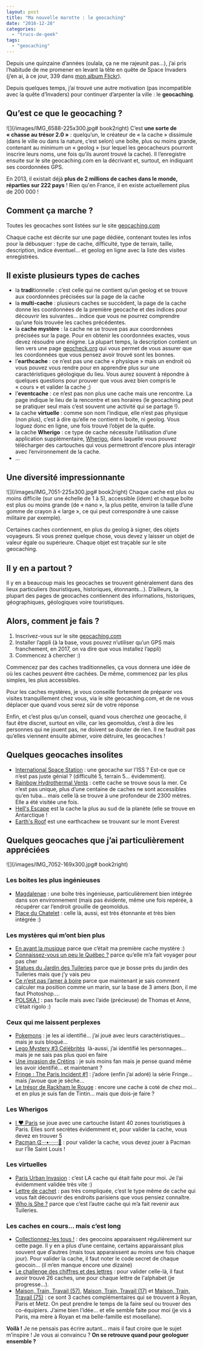 ```yaml
---
layout: post
title: "Ma nouvelle marotte : le geocaching"
date: "2016-12-28"
categories: 
  - "trucs-de-geek"
tags: 
  - "geocaching"
---
```


Depuis une quinzaine d’années (oulala, ça ne me rajeunit pas...), j’ai pris l’habitude de me promener en levant la tête en quête de Space Invaders (j’en ai, à ce jour, 339 dans [mon album Flickr](https://flic.kr/s/4z1X)).

Depuis quelques temps, j’ai trouvé une autre motivation (pas incompatible avec la quête d’Invaders) pour continuer d’arpenter la ville : le **geocaching**.

## Qu’est ce que le geocaching ?

![](/images/IMG_6588-225x300.jpg# book2right) C’est **une sorte de « chasse au trésor 2.0 »** : quelqu’un, le créateur de « la cache » dissimule (dans le ville ou dans la nature, c’est selon) une boîte, plus ou moins grande, contenant au minimum un « geolog » (sur lequel les geocacheurs pourront inscrire leurs noms, une fois qu’ils auront trouvé la cache). Il l’enregistre ensuite sur le site geocaching.com en la décrivant et, surtout, en indiquant ses coordonnées GPS.

En 2013, il existait déjà **plus de 2 millions de caches dans le monde, réparties sur 222 pays** ! Rien qu'en France, il en existe actuellement plus de 200 000 !

## Comment ça marche ?

Toutes les geocaches sont listées sur le site [geocaching.com](https://www.geocaching.com)

Chaque cache est décrite sur une page dédiée, contenant toutes les infos pour la débusquer : type de cache, difficulté, type de terrain, taille, description, indice éventuel... et geolog en ligne avec la liste des visites enregistrées.

## Il existe plusieurs types de caches

- la **tradi**tionnelle : c’est celle qui ne contient qu’un geolog et se trouve aux coordonnées précisées sur la page de la cache
- la **multi-cache** : plusieurs caches se succèdent, la page de la cache donne les coordonnées de la première geocache et des indices pour découvrir les suivantes... indice que vous ne pourrez comprendre qu’une fois trouvée les caches précédentes.
- la **cache mystère** : la cache ne se trouve pas aux coordonnées précisées sur la page. Pour en obtenir les coordonnées exactes, vous devez résoudre une énigme. La plupart temps, la description contient un lien vers une page [geocheck.org](http://geocheck.org/) qui vous permet de vous assurer que les coordonnées que vous pensez avoir trouvé sont les bonnes.
- l’**earthcache** : ce n’est pas une cache « physique » mais un endroit où vous pouvez vous rendre pour en apprendre plus sur une caractéristiques géologique du lieu. Vous aurez souvent à répondre à quelques questions pour prouver que vous avez bien compris le « cours » et valider la cache ;)
- l’**eventcache** : ce n’est pas non plus une cache mais une rencontre. La page indique le lieu de la rencontre et ses horaires (le geocaching peut se pratiquer seul mais c’est souvent une activité qui se partage !).
- la cache **virtuelle** : comme son nom l’indique, elle n’est pas physique (non plus), c’est à dire qu’elle ne contient ni boite, ni geolog. Vous loguez donc en ligne, une fois trouvé l’objet de la quête.
- la cache **Wherigo** : ce type de cache nécessite l’utilisation d’une application supplémentaire, [Wherigo](http://www.wherigo.com/), dans laquelle vous pouvez télécharger des cartouches qui vous permettront d’encore plus interagir avec l’environnement de la cache.
- ...

## Une diversité impressionnante

![](/images/IMG_7051-225x300.jpg# book2right) Chaque cache est plus ou moins difficile (sur une échelle de 1 à 5), accessible (idem) et chaque boîte est plus ou moins grande (de « nano », la plus petite, environ la taille d’une gomme de crayon à « large », ce qui peut correspondre à une caisse militaire par exemple).

Certaines caches contiennent, en plus du geolog à signer, des objets voyageurs. Si vous prenez quelque chose, vous devez y laisser un objet de valeur égale ou supérieure. Chaque objet est traçable sur le site geocaching.

## Il y en a partout ?

Il y en a beaucoup mais les geocaches se trouvent généralement dans des lieux particuliers (touristiques, historiques, étonnants...). D’ailleurs, la plupart des pages de geocaches contiennent des informations, historiques, géographiques, géologiques voire touristiques.

## Alors, comment je fais ?

1. Inscrivez-vous sur le site [geocaching.com](https://www.geocaching.com)
2. Installer l’appli (à la base, vous pouvez n’utiliser qu’un GPS mais franchement, en 2017, on va dire que vous installez l’appli)
3. Commencez à chercher :)

Commencez par des caches traditionnelles, ça vous donnera une idée de où les caches peuvent être cachées. De même, commencez par les plus simples, les plus accessibles.

Pour les caches mystères, je vous conseille fortement de préparer vos visites tranquillement chez vous, via le site geocaching.com, et de ne vous déplacer que quand vous serez sûr de votre réponse

Enfin, et c’est plus qu’un conseil, quand vous cherchez une geocache, il faut être discret, surtout en ville, car les geomoldus, c’est à dire les personnes qui ne jouent pas, ne doivent se douter de rien. Il ne faudrait pas qu’elles viennent ensuite abimer, voire détruire, les geocaches !

## Quelques geocaches insolites

- [International Space Station](https://www.geocaching.com/geocache/GC1BE91_international-space-station) : une geocache sur l’ISS ? Est-ce que ce n’est pas juste génial ? (difficulté 5, terrain 5... évidemment).
- [Rainbow Hydrothermal Vents](https://www.geocaching.com/geocache/GCG822_rainbow-hydrothermal-vents?guid=adc42ce8-1aa0-42c7-b00e-4488a098105d) : cette cache se trouve sous la mer. Ce n’est pas unique, plus d’une centaine de caches ne sont accessibles qu’en tuba... mais celle là se trouve à une profondeur de 2300 mètres. Elle a été visitée une fois.
- [Hell's Escape](https://www.geocaching.com/geocache/GC2VMZ3_hells-escape) est la cache la plus au sud de la planète (elle se trouve en Antarctique !
- [Earth's Roof](https://www.geocaching.com/geocache/GC2BX63_earths-roof-mount-everest-peak?guid=7915c517-b033-4e7e-9660-1ac2be9dfa5f) est une earthcachew se trouvant sur le mont Everest

## Quelques geocaches que j’ai particulièrement appréciées

![](/images/IMG_7052-169x300.jpg# book2right)

### Les boites les plus ingénieuses

- [Magdalenae](https://www.geocaching.com/seek/cache_details.aspx?guid=d98f5d71-23f5-4a8d-b786-686d635e23ee) : une boîte très ingénieuse, particulièrement bien intégrée dans son environnement (mais pas évidente, même une fois repérée, à récupérer car l’endroit grouille de geomoldus.
- [Place du Chatelet](https://www.geocaching.com/seek/cache_details.aspx?guid=fb129f94-2f14-4318-86b0-65c149c6c0b8) : celle là, aussi, est très étonnante et très bien intégrée :)

### Les mystères qui m’ont bien plus

- [En avant la musique](https://www.geocaching.com/seek/cache_details.aspx?guid=0ff15ccd-ba3e-4823-a46f-74ac13a325dc) parce que c’était ma première cache mystère :)
- [Connaissez-vous un peu le Québec ?](https://www.geocaching.com/seek/cache_details.aspx?guid=2078e8f4-56ff-4f00-96fd-5a0fdd3e29a8) parce qu’elle m’a fait voyager pour pas cher
- [Statues du Jardin des Tuileries](https://www.geocaching.com/seek/cache_details.aspx?guid=f64cf395-1423-43d7-bc6d-a9104a75da9f) parce que je bosse près du jardin des Tuileries mais que j’y vais peu
- [Ce n’est pas l’amer à boire](https://www.geocaching.com/seek/cache_details.aspx?wp=GC54A4G) parce que maintenant je sais comment calculer ma position comme un marin, sur la base de 3 amers (bon, il me faut Photoshop....
- [POLSKA !](https://www.geocaching.com/geocache/GC5GBX5_polska) : pas facile mais avec l’aide (précieuse) de Thomas et Anne, c’était rigolo :)

### Ceux qui me laissent perplexes

- [Pokemons](https://www.geocaching.com/geocache/GC6HTX9_pokemons) : je les ai identifié... j’ai joué avec leurs caractéristiques... mais je suis bloqué...
- [Lego Mystery #3 Célébrités](https://www.geocaching.com/geocache/GC52BBM_lego-mystery-3-celebrites
    )  là-aussi, j’ai identifié les personnages... mais je ne sais pas plus quoi en faire
- [Une invasion de Crétins](https://www.geocaching.com/geocache/GC68TD5_une-invasion-de-cretins) : je suis moins fan mais je pense quand même les avoir identifié... et maintenant ?
- [Fringe : The Paris Incident #1](https://www.geocaching.com/geocache/GC555JK_fringe-the-paris-incident-1) : j’adore (enfin j’ai adoré) la série Fringe... mais j’avoue que je sèche...
- [Le trésor de Rackham le Rouge](https://www.geocaching.com/geocache/GC3JCJK_le-tresor-de-rackham-le-rouge) : encore une cache à coté de chez moi... et en plus je suis fan de Tintin... mais que dois-je faire ?

### Les Wherigos

- [I ❤️ Paris](https://www.geocaching.com/seek/cache_details.aspx?guid=05a8ef1c-e938-4acd-97e6-536cb10e9807) se joue avec une cartouche listant 40 zones touristiques à Paris. Elles sont secrètes évidemment et, pour valider la cache, vous devez en trouver 5
- [Pacman ᗧ···•······👻](https://www.geocaching.com/geocache/GC2QQ4Z_pacman) : pour valider la cache, vous devez jouer à Pacman sur l’Île Saint Louis !

### Les virtuelles

- [Paris Urban Invasion](https://www.geocaching.com/seek/cache_details.aspx?guid=2bce2dde-b835-4911-8b1e-9879d44735d9) : c’est LA cache qui était faite pour moi. Je l’ai évidemment validée très vite :)
- [Lettre de cachet](https://www.geocaching.com/seek/cache_details.aspx?guid=12150877-9251-4b30-a183-3cf85206be9f) : pas très compliquée, c’est le type même de cache qui vous fait découvrir des endroits parisiens que vous pensiez connaître.
- [Who is She ?](https://www.geocaching.com/seek/cache_details.aspx?guid=959186e0-1d56-45b6-a495-626d8765b189) parce que c’est l’autre cache qui m’a fait revenir aux Tuileries.

### Les caches en cours... mais c’est long

- [Collectionnez-les tous !](https://www.geocaching.com/seek/cache_details.aspx?guid=33a6f963-1360-4649-9d54-bdff7475dc87) : des geocoins apparaissent régulièrement sur cette page. Il y en a plus d’une centaine, certains apparaissant plus souvent que d’autres (mais tous apparaissent au moins une fois chaque jour). Pour valider la cache, il faut noter le code secret de chaque geocoin... (il m’en manque encore une dizaine)
- [Le challenge des chiffres et des lettres](https://www.geocaching.com/geocache/GC23V5N_le-challenge-des-chiffres-et-des-lettres?guid=fb5494f1-e2b7-4352-ac48-43c58d31dd51) : pour valider celle-là, il faut avoir trouvé 26 caches, une pour chaque lettre de l'alphabet (je progresse...).
- [Maison, Train, Travail (57)](https://www.geocaching.com/seek/cache_details.aspx?guid=4cae8d9d-92dd-4ba3-99e3-646ec0c9aa4a), [Maison, Train, Travail (17)](https://www.geocaching.com/geocache/GC6A2E0_maison-train-travail-17?guid=e6d4e0ed-c005-4137-8643-a0205cf86512) et [Maison, Train, Travail (75)](https://www.geocaching.com/geocache/GC6A2EM_maison-train-travail-75?guid=93a93d8b-040a-41ab-9b75-c68a9166d84c) : ce sont 3 caches complémentaires qui se trouvent à Royan, Paris et Metz. On peut prendre le temps de la faire seul ou trouver des co-équipiers. J’aime bien l’idée... et elle semble faite pour moi (je vis à Paris, ma mère à Royan et ma belle-famille est mosellane).

**Voilà !** Je ne pensais pas écrire autant... mais il faut croire que le sujet m’inspire ! Je vous ai convaincu ? **On se retrouve quand pour geologuer ensemble ?**
